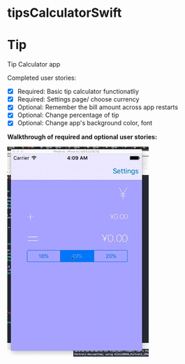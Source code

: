 # tipsCalculatorSwift
Tip
==================

Tip Calculator app

Completed user stories:

* [x] Required: Basic tip calculator functionatliy
* [x] Required: Settings page/ choose currency
* [x] Optional: Remember the bill amount across app restarts
* [x] Optional: Change percentage of tip
* [x] Optional: Change app's background color, font

**Walkthrough of required and optional user stories:**

![](gif/tips.gif)
